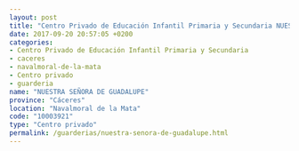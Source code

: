 ```yaml
---
layout: post
title: "Centro Privado de Educación Infantil Primaria y Secundaria NUESTRA SEÑORA DE GUADALUPE"
date: 2017-09-20 20:57:05 +0200
categories:
- Centro Privado de Educación Infantil Primaria y Secundaria
- caceres
- navalmoral-de-la-mata
- Centro privado
- guarderia
name: "NUESTRA SEÑORA DE GUADALUPE"
province: "Cáceres"
location: "Navalmoral de la Mata"
code: "10003921"
type: "Centro privado"
permalink: /guarderias/nuestra-senora-de-guadalupe.html
---
```

